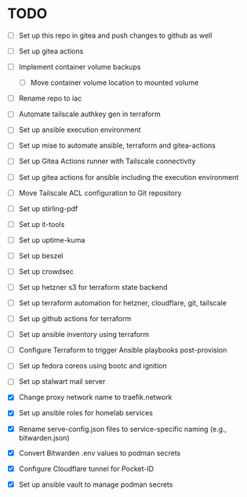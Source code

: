 # TODO

- [ ] Set up this repo in gitea and push changes to github as well
- [ ] Set up gitea actions
- [ ] Implement container volume backups
  - [ ] Move container volume location to mounted volume
- [ ] Rename repo to iac
- [ ] Automate tailscale authkey gen in terraform
- [ ] Set up ansible execution environment
- [ ] Set up mise to automate ansible, terraform and gitea-actions
- [ ] Set up Gitea Actions runner with Tailscale connectivity
- [ ] Set up gitea actions for ansible including the execution environment
- [ ] Move Tailscale ACL configuration to Git repository
- [ ] Set up stirling-pdf
- [ ] Set up it-tools
- [ ] Set up uptime-kuma
- [ ] Set up beszel
- [ ] Set up crowdsec
- [ ] Set up hetzner s3 for terraform state backend
- [ ] Set up terraform automation for hetzner, cloudflare, git, tailscale
- [ ] Set up github actions for terraform
- [ ] Set up ansible inventory using terraform
- [ ] Configure Terraform to trigger Ansible playbooks post-provision
- [ ] Set up fedora coreos using bootc and ignition
- [ ] Set up stalwart mail server

- [x] Change proxy network name to traefik.network
- [x] Set up ansible roles for homelab services
- [x] Rename serve-config.json files to service-specific naming (e.g., bitwarden.json)
- [x] Convert Bitwarden .env values to podman secrets
- [x] Configure Cloudflare tunnel for Pocket-ID
- [x] Set up ansible vault to manage podman secrets
